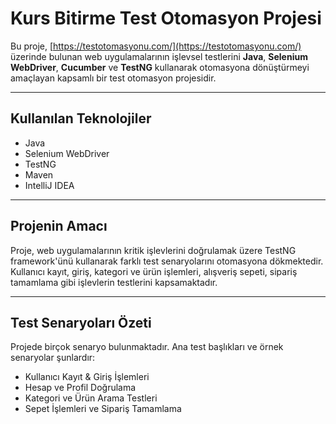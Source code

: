 # Kurs Bitirme Test Otomasyon Projesi

Bu proje, [https://testotomasyonu.com/](https://testotomasyonu.com/) üzerinde bulunan web uygulamalarının işlevsel testlerini **Java**, **Selenium WebDriver**, **Cucumber** ve **TestNG** kullanarak otomasyona dönüştürmeyi amaçlayan kapsamlı bir test otomasyon projesidir.

---

## Kullanılan Teknolojiler

- Java  
- Selenium WebDriver  
- TestNG  
- Maven  
- IntelliJ IDEA  

---

## Projenin Amacı

Proje, web uygulamalarının kritik işlevlerini doğrulamak üzere TestNG framework'ünü kullanarak farklı test senaryolarını otomasyona dökmektedir.  
Kullanıcı kayıt, giriş, kategori ve ürün işlemleri, alışveriş sepeti, sipariş tamamlama gibi işlevlerin testlerini kapsamaktadır.

---

## Test Senaryoları Özeti

Projede birçok senaryo bulunmaktadır. Ana test başlıkları ve örnek senaryolar şunlardır:

- Kullanıcı Kayıt & Giriş İşlemleri  
- Hesap ve Profil Doğrulama  
- Kategori ve Ürün Arama Testleri  
- Sepet İşlemleri ve Sipariş Tamamlama  
